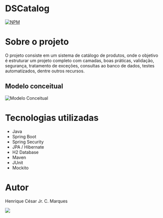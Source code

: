 # DSCatalog
[![NPM](https://img.shields.io/npm/l/react)]()

# Sobre o projeto

O projeto consiste em um sistema de catálogo de produtos, onde o objetivo é estruturar um projeto completo com camadas, boas práticas, validação, segurança, tratamento de exceções, consultas ao banco de dados, testes automatizados, dentre outros recursos. 

## Modelo conceitual
![Modelo Conceitual]()

# Tecnologias utilizadas
- Java
- Spring Boot
- Spring Security
- JPA / Hibernate
- H2 Database
- Maven
- JUnit
- Mockito

# Autor

Henrique César Jr. C. Marques

<a href="https://www.linkedin.com/in/henrique-marques-376a50274/" target="_blank"><img src="https://img.shields.io/badge/-LinkedIn-%230077B5?style=for-the-badge&logo=linkedin&logoColor=white" target="_blank"></a>
